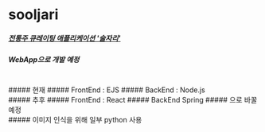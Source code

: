 # sooljari
##### <u>전통주 큐레이팅 애플리케이션 '술자리'</u>
##### WebApp으로 개발 예정
</br>
##### 현재
##### FrontEnd : EJS
##### BackEnd : Node.js
</br>
##### 추후
##### FrontEnd : React
##### BackEnd Spring
##### 으로 바꿀 예정
</br>
##### 이미지 인식을 위해 일부 python 사용
